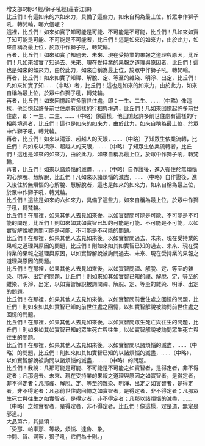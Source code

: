 增支部6集64經/獅子吼經(莊春江譯)  
比丘們！有這如來的六如來力，具備了這些力，如來自稱為最上位，於眾中作獅子吼，轉梵輪，哪六個呢？  
這裡，比丘們！如來如實了知可能是可能、不可能是不可能，比丘們！凡如來如實了知可能是可能、不可能是不可能者，比丘們！這是如來的如來力，由於此力，如來自稱為最上位，於眾中作獅子吼，轉梵輪。  
再者，比丘們！如來如實了知過去、未來、現在受持業的果報之道理與原因，比丘們！凡如來如實了知過去、未來、現在受持業的果報之道理與原因者，比丘們！這也是如來的如來力，由於此力，如來自稱為最上位，於眾中作獅子吼，轉梵輪。  
再者，比丘們！如來如實了知禪、解脫、定、等至的雜染、明淨、出定，比丘們！凡如來如實了知……（中略）者，比丘們！這也是如來的如來力，由於此力，如來自稱為最上位，於眾中作獅子吼，轉梵輪。  
再者，比丘們！如來回憶起許多前世住處，即：一生、二生、……（中略）像這樣，他回憶起許多前世住處有這樣的行相與境遇，比丘們！凡如來回憶起許多前世住處，即：一生、二生、……（中略）像這樣，他回憶起許多前世住處有這樣的行相與境遇者，比丘們！這也是如來的如來力，由於此力，如來自稱為最上位，於眾中作獅子吼，轉梵輪。  
再者，比丘們！如來以清淨、超越人的天眼，……（中略）了知眾生依業流轉，比丘們！凡如來以清淨、超越人的天眼，……（中略）了知眾生依業流轉者，比丘們！這也是如來的如來力，由於此力，如來自稱為最上位，於眾中作獅子吼，轉梵輪。  
再者，比丘們！如來以諸煩惱的滅盡，……（中略）自作證後，進入後住於無煩惱的心解脫、慧解脫，比丘們！凡如來以諸煩惱的滅盡，……（中略）自作證後，進入後住於無煩惱的心解脫、慧解脫者，這也是如來的如來力，如來自稱為最上位，於眾中作獅子吼，轉梵輪。  
比丘們！這些是如來的六如來力，具備了這些力，如來自稱為最上位，於眾中作獅子吼，轉梵輪。  
比丘們！在那裡，如果其他人去見如來後，以如實智問可能是可能、不可能是不可能的問題，比丘們！則如來如其如實智已知的可能是可能、不可能是不可能，以如實智解說被詢問可能是可能、不可能是不可能的問題。  
比丘們！在那裡，如果其他人去見如來後，以如實智問過去、未來、現在受持業的果報之道理與原因的問題，比丘們！則如來如其如實智已知的過去、未來、現在受持業的果報之道理與原因，以如實智解說被詢問過去、未來、現在受持業的果報之道理與原因的問題。  
比丘們！在那裡，如果其他人去見如來後，以如實智問禪、解脫、定、等至的雜染、明淨、出定的問題，比丘們！則如來如其如實智已知的禪、解脫、定、等至的雜染、明淨、出定，以如實智解說被詢問禪、解脫、定、等至的雜染、明淨、出定的問題。  
比丘們！在那裡，如果其他人去見如來後，以如實智問前世住處之回憶的問題，比丘們！則如來如其如實智已知的前世住處之回憶，以如實智解說被詢問前世住處之回憶的問題。  
比丘們！在那裡，如果其他人去見如來後，以如實智問眾生死亡與往生的問題，比丘們！則如來如其如實智已知的眾生死亡與往生，以如實智解說被詢問眾生死亡與往生的問題。  
比丘們！在那裡，如果其他人去見如來後，以如實智問以諸煩惱的滅盡，……（中略）的問題，比丘們！則如來如其如實智已知的以諸煩惱的滅盡，……（中略），以如實智解說被詢問以諸煩惱的滅盡，……（中略）的問題。  
比丘們！我說：凡那可能是可能、不可能是不可能之如實智者，是得定者，非不得定者；凡那過去、未來、現在受持業的果報之道理與原因之如實智者，是得定者，非不得定者；凡那禪、解脫、定、等至的雜染、明淨、出定之如實智者，是得定者，非不得定者；凡那前世住處回憶之如實智者，是得定者，非不得定者；凡那眾生死亡與往生之如實智者，是得定者，非不得定者；凡那以諸煩惱的滅盡，……（中略）之如實智者，是得定者，非不得定者。比丘們！像這樣，定是道，無定是邪道。」  
大品第六，其攝頌：  
「受那、帕辜那、等級，煩惱、達魯、象，  
中間、智、洞察，獅子吼，它們為十則。」  
  
  
